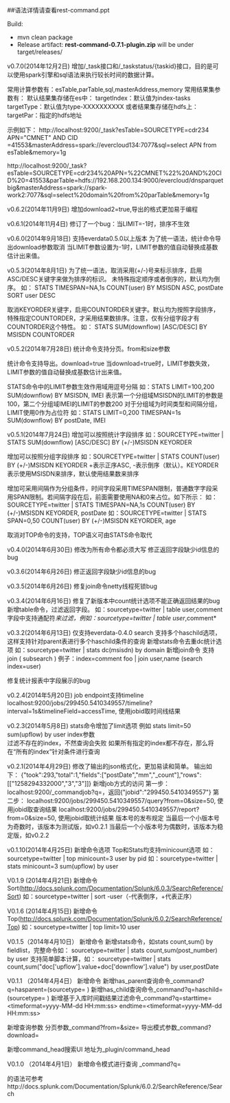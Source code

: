 ##语法详情请查看rest-command.ppt

Build:

* mvn clean package
* Release artifact: **rest-command-0.7.1-plugin.zip** will be under target/releases/


v0.7.0(2014年12月2日)
增加/_task接口和/_taskstatus/{taskid}接口，目的是可以使用spark引擎和sql语法来执行较长时间的数据计算。

常用计算参数有：esTable,parTable,sql,masterAddress,memory
常用结果集参数有：
	默认结果集存储在es中：
	targetIndex：默认值为index-tasks
	targetType：默认值为type-XXXXXXXXXX
	或者结果集存储在hdfs上：
	targetPar：指定的hdfs地址
	
示例如下：
http://localhost:9200/_task?esTable=SOURCETYPE=cdr234 APN="CMNET" AND CID =41553&masterAddress=spark://evercloud134:7077&sql=select APN from esTable&memory=1g

http://localhost:9200/_task?esTable=SOURCETYPE=cdr234%20APN=%22CMNET%22%20AND%20CID%20=41553&parTable=hdfs://192.168.200.134:9000/evercloud/dnsparquetbig&masterAddress=spark://spark-work2:7077&sql=select%20domain%20from%20parTable&memory=1g



v0.6.2(2014年11月9日)
增加download2=true,导出的格式更加易于编程

v0.6.1(2014年11月4日)
修订了一个bug：当LIMIT=-1时，排序不生效

v0.6.0(2014年9月18日)
支持everdata0.5.0以上版本
为了统一语法，统计命令导出download参数取消
 当LIMIT参数设置为-1时，LIMIT参数的值自动替换成基数估计出来值。

v0.5.3(2014年8月1日)
为了统一语法，取消采用(+/-)号来标示排序，启用ASC/DESC关键字来做为排序的标识。
未特殊指定顺序或者倒序的，默认均为倒序。
如：
    STATS TIMESPAN=NA,1s COUNT(user) BY MSISDN ASC, postDate
    SORT user DESC

取消KEYORDER关键字，启用COUNTORDER关键字。默认均为按照字段排序，特殊指定COUNTORDER，才采用结果数排序。注意，仅有分组字段才有COUNTORDER这个特性。
如：
    STATS SUM(downflow) [ASC/DESC] BY MSISDN COUNTORDER



v0.5.2(2014年7月28日)
统计命令支持分页。from和size参数

统计命令支持导出。download=true
    当download=true时，LIMIT参数失效，LIMIT参数的值自动替换成基数估计出来值。

STATS命令中的LIMIT参数生效作用域用逗号分隔
    如：STATS LIMIT=100,200 SUM(downflow) BY MSISDN, IMEI
    表示第一个分组域MSISDN的LIMIT的参数是100，第二个分组域IMEI的LIMIT的参数200
对于分组域为时间类型和间隔分组，LIMIT使用0作为占位符
    如：STATS LIMIT=0,200 TIMESPAN=1s SUM(downflow) BY postDate, IMEI


v0.5.1(2014年7月24日)
增加可以按照统计字段排序
    如：SOURCETYPE=twitter | STATS SUM(downflow) [ASC/DESC] BY (+/-)MSISDN KEYORDER

增加可以按照分组字段排序
    如：SOURCETYPE=twitter | STATS COUNT(user) BY (+/-)MSISDN KEYORDER
    +表示正序ASC, -表示倒序（默认）。KEYORDER表示使用MSISDN来排序，默认使用结果数来排序

增加可采用间隔作为分组条件，时间字段采用TIMESPAN限制，普通数字字段采用SPAN限制。若间隔字段在后，前面需要使用NA和0来占位。如下所示：
    如：SOURCETYPE=twitter | STATS TIMESPAN=NA,1s COUNT(user) BY (+/-)MSISDN KEYORDER, postDate
    如：SOURCETYPE=twitter | STATS SPAN=0,50 COUNT(user) BY (+/-)MSISDN KEYORDER, age

取消对TOP命令的支持，TOP语义可由STATS命令取代


v0.4.0(2014年6月30日)
修改为所有命令都必须大写
修正返回字段缺少id信息的bug

v0.3.6(2014年6月26日)
修正返回字段缺少id信息的bug

v0.3.5(2014年6月26日)
修复join命令netty线程死锁bug

v0.3.4(2014年6月16日)
修复了新版本中count统计选项不能正确返回结果的bug
新增table命令，过滤返回字段。
    如：sourcetype=twitter | table user,comment
    字段中支持通配符*来过滤，例如：sourcetype=twitter | table user*,comment*

v0.3.2(2014年6月13日)
仅支持everdata-0.4.0
search 支持多个haschild选项，这样支持针对parent表进行多个haschild条件的查询
新增stats命令去重dc统计选项
    如：sourcetype=twitter | stats dc(msisdn) by domain
新增join命令
    支持join <field-list> ( subsearch )
    例子：index=comment foo | join user,name (search index=user)


修复统计报表中字段展示的bug

v0.2.4(2014年5月20日)
job endpoint支持timeline
    localhost:9200/jobs/299450.5410349557/timeline?interval=1s&timelineField=accessTime, 使用jobid取时间线结果

v0.2.3(2014年5月8日)
stats命令增加了limit选项
    例如 stats limit=50 sum(upflow) by user
index参数    
    过滤不存在的index，不然查询会失败
    如果所有指定的index都不存在，那么将在“所有的index”针对条件进行查询    

v0.2.1(2014年4月29日)
修改了输出的json格式化，更加易读和简单。
输出如下：
    {"took":293,"total":1,"fields":["postDate","mm","_count"],"rows":[["1258294332000","3","3"]]}
新增job方式的访问
    第一步：localhost:9200/_commandjob?q=<command>，返回{"jobid":"299450.5410349557"}
    第二步：
        localhost:9200/jobs/299450.5410349557/query?from=0&size=50, 使用jobid取查询结果
        localhost:9200/jobs/299450.5410349557/report?from=0&size=50, 使用jobid取统计结果
版本号的发布规定
    当最后一个小版本号为奇数时，该版本为测试版，如v0.2.1
    当最后一个小版本号为偶数时，该版本为稳定版，如v0.2.2

v0.1.10(2014年4月25日)
新增命令选项
    Top和Stats均支持minicount选项
    如：sourcetype=twitter | top minicount=3 user by pid
    如：sourcetype=twitter | stats minicount=3 sum(upflow) by user

V0.1.9 (2014年4月21日)
新增命令
    Sort(http://docs.splunk.com/Documentation/Splunk/6.0.3/SearchReference/Sort)
    如：sourcetype=twitter | sort -user（-代表倒序，+代表正序）

V0.1.6 (2014年4月15日)
新增命令
    Top(http://docs.splunk.com/Documentation/Splunk/6.0.2/SearchReference/Top)
    如：sourcetype=twitter | top limit=10 user

V0.1.5（2014年4月10日）
新增命令
	新增stats命令，如stats count,sum() by fieldlist，完整命令如： sourcetype=twitter | stats count,sum(post_number) by user
	支持简单脚本计算，如： sourcetype=twitter | stats count,sum("doc['upflow'].value+doc['downflow'].value") by user,postDate

V0.1.1 （2014年4月4日）
新增命令
    新增has_parent查询命令_command?q=hasparent=(sourcetype=<parentType> <logicalexpression>)
    新增has_child查询命令_command?q=haschild=(sourcetype=<childType> <logicalexpression>)
    新增基于入库时间戳结果过滤命令_command?q=starttime=<timeformat=yyyy-MM-dd HH:mm:ss> endtime=<timeformat=yyyy-MM-dd HH:mm:ss>

新增查询参数
    分页参数_command?from=<int>&size=<int>
    导出模式参数_command?download=<true>

新增command_head搜索UI
    地址为_plugin/command_head


V0.1.0 （2014年4月1日）
新增命令模式进行查询
    _command?q=<search>
    <search>的语法可参考http://docs.splunk.com/Documentation/Splunk/6.0.2/SearchReference/Search
